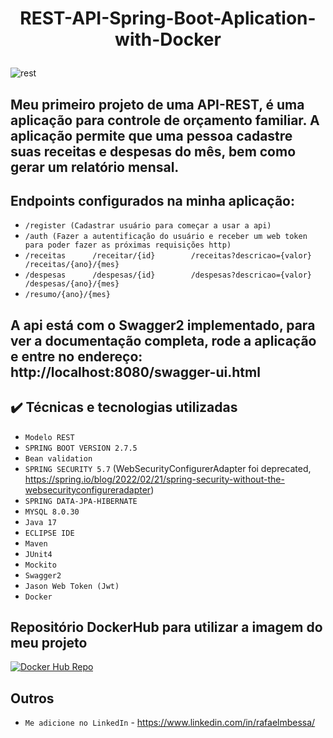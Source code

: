 
<h1 align="center">
  <p align="center">REST-API-Spring-Boot-Aplication-with-Docker</p>
</h1

![rest](https://user-images.githubusercontent.com/104053775/198865741-d76b7df2-613c-4fbb-9d0e-63d4deff540a.jpg)

## Meu primeiro projeto de uma API-REST, é uma aplicação para controle de **orçamento familiar.** A aplicação permite que uma pessoa cadastre suas receitas e despesas do mês, bem como gerar um relatório mensal.
  
## Endpoints configurados na minha aplicação:

- ``/register (Cadastrar usuário para começar a usar a api)``
- ``/auth (Fazer a autentificação do usuário e receber um web token para poder fazer as próximas requisições http)``
- ``/receitas      /receitar/{id}        /receitas?descricao={valor}       /receitas/{ano}/{mes}``
- ``/despesas      /despesas/{id}        /despesas?descricao={valor}       /despesas/{ano}/{mes}  ``
- ``/resumo/{ano}/{mes}``

## A api está com o Swagger2 implementado, para ver a **documentação completa**, rode a aplicação e entre no endereço: http://localhost:8080/swagger-ui.html
  
 ## ✔️ Técnicas e tecnologias utilizadas 

- ``Modelo REST``
- ``SPRING BOOT VERSION 2.7.5``
- ``Bean validation``  
- ``SPRING SECURITY 5.7`` (WebSecurityConfigurerAdapter foi deprecated, https://spring.io/blog/2022/02/21/spring-security-without-the-websecurityconfigureradapter)
- ``SPRING DATA-JPA-HIBERNATE``  
- ``MYSQL 8.0.30``    
- ``Java 17``
- ``ECLIPSE IDE``
- ``Maven``
- ``JUnit4``
- ``Mockito``
- ``Swagger2``
- ``Jason Web Token (Jwt)``
- ``Docker``  
 
## Repositório DockerHub para utilizar a imagem do meu projeto
  [![Docker Hub Repo](https://img.shields.io/docker/pulls/rafaelmbessa/rafaelbessaapi.svg)](https://hub.docker.com/repository/docker/rafaelmbessa/rafaelbessaapi)
  
## Outros

- ``Me adicione no LinkedIn`` - https://www.linkedin.com/in/rafaelmbessa/
